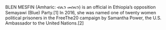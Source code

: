 BLEN MESFIN (Amharic: ብሌን መስፍን) is an official in Ethiopia’s opposition Semayawi (Blue) Party.[1] In 2016, she was named one of twenty women political prisoners in the FreeThe20 campaign by Samantha Power, the U.S. Ambassador to the United Nations.[2]
